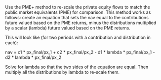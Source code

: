 Use the PME+ method to re-scale the private equity flows to match the public
market equivalents (PME) for comparison. This method works as follows: create
an equation that sets the nav equal to the contributions future valued based on
the PME returns, minus the distributions multiplied by a scalar (lambda) future
valued based on the PME returns.

This will look like (for two periods with a contribution and distribution in each):

nav = c1 * px_final/px_1 + c2 * px_final/px_2
        - d1 * lambda * px_final/px_1 - d2 * lambda * px_final/px_2

Solve for lambda so that the two sides of the equation are equal. Then multiply
all the distributions by lambda to re-scale them.

